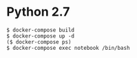 # Python 2.7

```
$ docker-compose build
$ docker-compose up -d
($ docker-compose ps)
$ docker-compose exec notebook /bin/bash
```
